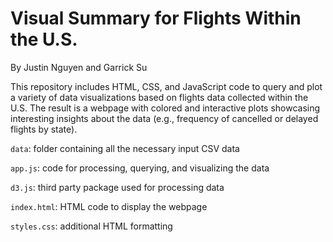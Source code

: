 # Visual Summary for Flights Within the U.S.
By Justin Nguyen and Garrick Su

This repository includes HTML, CSS, and JavaScript code to query and plot a variety of data visualizations based on flights data collected within the U.S. The result is a webpage with colored and interactive plots showcasing interesting insights about the data (e.g., frequency of cancelled or delayed flights by state).

`data`: folder containing all the necessary input CSV data

`app.js`: code for processing, querying, and visualizing the data

`d3.js`: third party package used for processing data

`index.html`: HTML code to display the webpage

`styles.css`: additional HTML formatting
